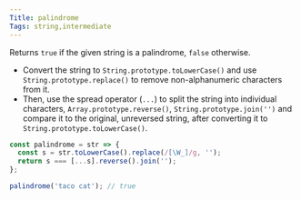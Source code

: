 ```yaml
---
Title: palindrome
Tags: string,intermediate
---
```


Returns `true` if the given string is a palindrome, `false` otherwise.

- Convert the string to `String.prototype.toLowerCase()` and use `String.prototype.replace()` to remove non-alphanumeric characters from it.
- Then, use the spread operator (`...`) to split the string into individual characters, `Array.prototype.reverse()`, `String.prototype.join('')` and compare it to the original, unreversed string, after converting it to `String.prototype.toLowerCase()`.

```js
const palindrome = str => {
  const s = str.toLowerCase().replace(/[\W_]/g, '');
  return s === [...s].reverse().join('');
};
```

```js
palindrome('taco cat'); // true
```